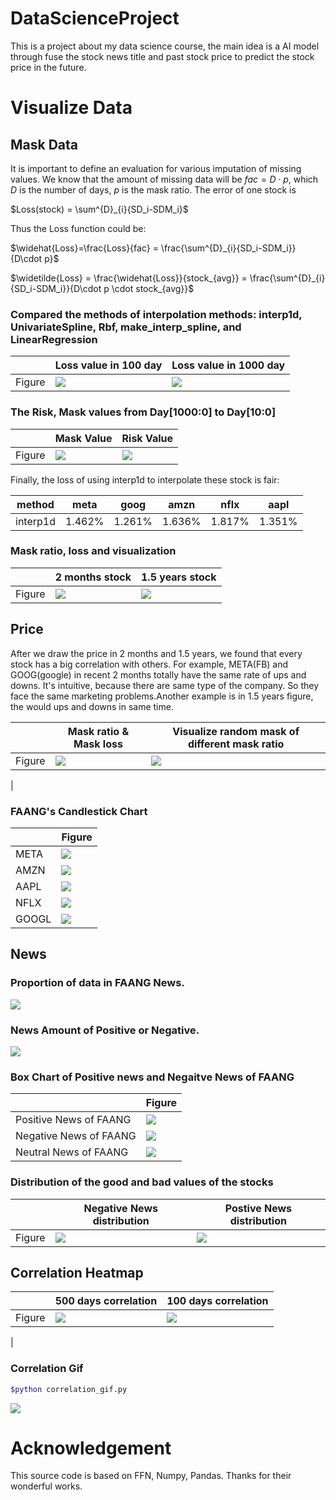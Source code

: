 # DataScienceProject

This is a project about my data science course, the main idea is a AI model through fuse the stock news title and past stock price to predict the stock price in the future.

# Visualize Data

## Mask Data
It is important to define an evaluation for various imputation of missing values. We know that the amount of missing data will be $fac = D\cdot p$, which $D$ is the number of days, $p$ is the mask ratio. The error of one stock is

$Loss(stock) = \sum^{D}_{i}{SD_i-SDM_i}$

Thus the Loss function could be:

$\widehat{Loss}=\frac{Loss}{fac} = \frac{\sum^{D}_{i}{SD_i-SDM_i}}{D\cdot p}$

$\widetilde{Loss} = \frac{\widehat{Loss}}{stock_{avg}} =  \frac{\sum^{D}_{i}{SD_i-SDM_i}}{D\cdot p \cdot stock_{avg}}$


### Compared the methods of interpolation methods: interp1d, UnivariateSpline, Rbf, make_interp_spline, and LinearRegression
|        | Loss value in 100 day          | Loss value in 1000 day           |
| ------ | -------------------- | -------------------- |
| Figure | ![](./../src/mask/mask_difii.png) | ![](./../src/mask/mask_difi.png) |

### The Risk, Mask values from Day[1000:0] to Day[10:0]
|        | Mask Value          | Risk Value           |
| ------ | -------------------- | -------------------- |
| Figure | ![](../src/mask/mask.png) | ![](../src/trend/risk.png) |

Finally, the loss of using interp1d to interpolate these stock is fair:

| method   | meta   | goog   | amzn   | nflx   | aapl   |
| -------- | ------ | ------ | ------ | ------ | ------ |
| interp1d | 1.462% | 1.261% | 1.636% | 1.817% | 1.351% |

### Mask ratio, loss and visualization

|        | 2 months stock         | 1.5 years stock           |
| ------ | -------------------- | -------------------- |
| Figure |![](../src/mask/mask_difp.png) | ![](../src/mask/maskmap.png) |


## Price

After we draw the price in 2 months and 1.5 years, we found that every stock has a big correlation with others. For example, META(FB) and GOOG(google) in recent 2 months totally have the same rate of ups and downs. It's intuitive, because there are same type of the company. So they face the same marketing problems.Another example is in 1.5 years figure, the would ups and downs in same time.

|        | Mask ratio & Mask loss         | Visualize random mask of different mask ratio           |
| ------ | -------------------- | -------------------- |
| Figure |![](../src/trend/Recent1YearPrice.png) | ![](../src/trend/Recent2MonthPrice.png)
 |
### FAANG's Candlestick Chart
|        | <center>Figure</center>|
| ------ | -------------------- |
| META| ![](../src/EDA/META_price.png) |
|AMZN|![](../src/EDA/AMZN_price.png)|
|AAPL|![](../src/EDA/AAPL_price.png)|
|NFLX|![](../src/EDA/NFLX_price.png)|
|GOOGL|![](../src/EDA/GOOGL_price.png)|


## News
### Proportion of data in FAANG News.
![](../src/EDA/mount_new.png)
### News Amount of Positive or Negative.
![](../src/EDA/pvn.png)
### Box Chart of Positive news and Negaitve News of FAANG

|        |<center>Figure</center>|
| ------ | -------------------- |
| Positive News of FAANG| ![](../src/EDA/pos.png) |
|Negative News of FAANG|![](../src/EDA/neg.png)|
|Neutral News of FAANG|![](../src/EDA/neu.png)|

### Distribution of the good and bad values of the stocks
|        | Negative News distribution    | Postive News distribution   |
| ------ | -------------------- | -------------------- |
| Figure |![](../src/EDA/neg_all.png)| ![](../src/EDA/pos_all.png)|




## Correlation Heatmap
|        | 500 days correlation   | 100 days correlation         |
| ------ | -------------------- | -------------------- |
| Figure | ![](../src/correlation/corr2.jpg) | ![](../src/correlation/corr1.jpg)
 |
### Correlation Gif
```bash
$python correlation_gif.py
```
![](https://i.imgur.com/wjYecB1.gif)


# Acknowledgement

This source code is based on FFN, Numpy, Pandas. Thanks for their wonderful works.
